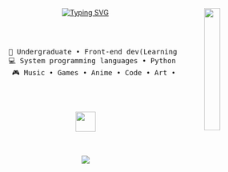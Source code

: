 <div align="center">

  <!-- Right-aligned image -->
  <img src="https://github.com/innng/innng/assets/26755058/5e0ce0fb-c544-4f8c-a307-5849165746d0" width="25%" align="right" />

  <!-- Centered Typing SVG -->
  <a href="https://git.io/typing-svg">
    <img src="https://readme-typing-svg.demolab.com?font=Fira+Code&pause=1000&width=435&lines=Hello!+Im+Perfee.+Nice+to+meet+you!" alt="Typing SVG" />
  </a>

  <br><br>

  <!-- Preformatted text -->
  <pre>
    💼 Undergraduate • Front-end dev(Learning full stack)
    💻 System programming languages • Python , C++ , CSS , JS , HTML , React.JS
    🎮 Music • Games • Anime • Code • Art •
  </pre>

  <br><br>
  <img src="https://raw.githubusercontent.com/innng/innng/master/assets/kyubey.gif" height="40" />
  <br><br><br>

  <!-- Social badges -->
  [![](https://img.shields.io/badge/linkedin-0a66c2)](https://www.linkedin.com/in/dulketh-dinhas/)
  
</div>
